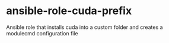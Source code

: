 # ansible-role-cuda-prefix
Ansible role that installs cuda into a custom folder and creates a modulecmd configuration file

